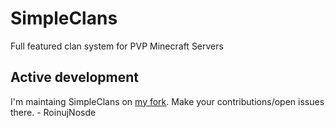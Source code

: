 SimpleClans
==========

Full featured clan system for PVP Minecraft Servers


## Active development

I'm maintaing SimpleClans on [my fork](https://github.com/RoinujNosde/SimpleClans). Make your contributions/open issues there. - RoinujNosde
